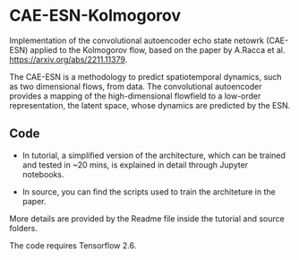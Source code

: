 # CAE-ESN-Kolmogorov
Implementation of the convolutional autoencoder echo state netowrk (CAE-ESN) applied to the Kolmogorov flow, based on the paper by A.Racca et al. https://arxiv.org/abs/2211.11379.

The CAE-ESN is a methodology to predict spatiotemporal dynamics, such as two dimensional flows, from data. 
The convolutional autoencoder provides a mapping of the high-dimensional flowfield to a low-order representation, the latent space, whose dynamics are predicted by the ESN.


## Code
 - In tutorial, a simplified version of the architecture, which can be trained and tested in ~20 mins, is explained in detail through Jupyter notebooks.

 - In source, you can find the scripts used to train the architeture in the paper.

More details are provided by the Readme file inside the tutorial and source folders.

The code requires Tensorflow 2.6.
